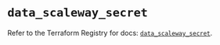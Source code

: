 # `data_scaleway_secret`

Refer to the Terraform Registry for docs: [`data_scaleway_secret`](https://registry.terraform.io/providers/scaleway/scaleway/2.53.0/docs/data-sources/secret).
